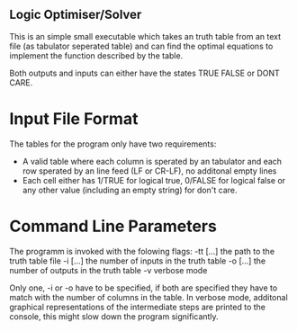 ## Logic Optimiser/Solver ##

This is an simple small executable which takes an truth table from an text file (as tabulator seperated table) and
can find the optimal equations to implement the function described by the table.

Both outputs and inputs can either have the states TRUE FALSE or DONT CARE.

# Input File Format #
The tables for the program only have two requirements:
- A valid table where each column is sperated by an tabulator and each row sperated by an line feed (LF or CR-LF), no additonal empty lines
- Each cell either has 1/TRUE for logical true, 0/FALSE for logical false or any other value (including an empty string) for don't care.

# Command Line Parameters #
The programm is invoked with the folowing flags:
-tt [...] the path to the truth table file
-i [...] the number of inputs in the truth table
-o [...] the number of outputs in the truth table
-v verbose mode

Only one, -i or -o have to be specified, if both are specified they have to match with the number of columns in the table.
In verbose mode, additonal graphical representations of the intermediate steps are printed to the console, this might slow down the program significantly.

